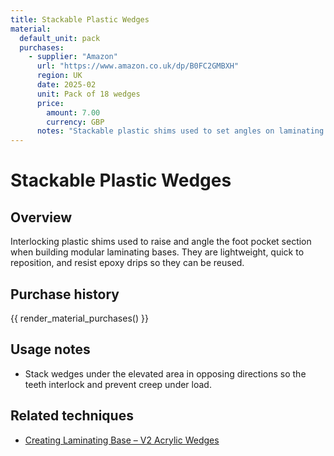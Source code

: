 ```yaml
---
title: Stackable Plastic Wedges
material:
  default_unit: pack
  purchases:
    - supplier: "Amazon"
      url: "https://www.amazon.co.uk/dp/B0FC2GMBXH"
      region: UK
      date: 2025-02
      unit: Pack of 18 wedges
      price:
        amount: 7.00
        currency: GBP
      notes: "Stackable plastic shims used to set angles on laminating bases"
---
```

# Stackable Plastic Wedges

## Overview
Interlocking plastic shims used to raise and angle the foot pocket section when building modular laminating bases. They are
lightweight, quick to reposition, and resist epoxy drips so they can be reused.

## Purchase history

{{ render_material_purchases() }}

## Usage notes
- Stack wedges under the elevated area in opposing directions so the teeth interlock and prevent creep under load.

## Related techniques
- [Creating Laminating Base – V2 Acrylic Wedges](../techniques/creating-laminating-base/v2/acrylic-wedges.md)
